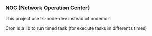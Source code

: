 ### NOC (Network Operation Center)


This project use ts-node-dev instead of nodemon

Cron is a lib to run timed task (for execute tasks in differents times)